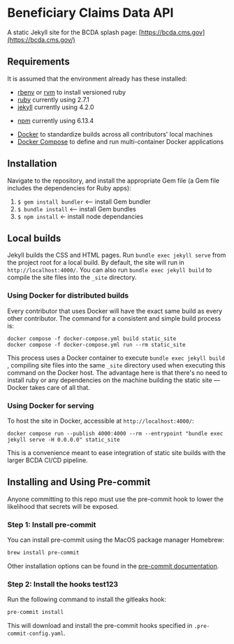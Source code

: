 # Beneficiary Claims Data API

A static Jekyll site for the BCDA splash page: [https://bcda.cms.gov](https://bcda.cms.gov/)

## Requirements

It is assumed that the environment already has these installed:

- [rbenv](https://github.com/rbenv/rbenv) or [rvm](https://rvm.io/) to install versioned ruby
- [ruby](https://www.ruby-lang.org/en/) currently using 2.7.1
- [jekyll](https://jekyllrb.com/) currently using 4.2.0

* [npm](https://www.npmjs.com/) currently using 6.13.4

- [Docker](https://docs.docker.com/install/) to standardize builds across all contributors' local machines
- [Docker Compose](https://docs.docker.com/compose/install/) to define and run multi-container Docker applications

## Installation

Navigate to the repository, and install the appropriate Gem file (a Gem file includes the dependencies for Ruby apps):

1. `$ gem install bundler` <— install Gem bundler
2. `$ bundle install` <— install Gem bundles
3. `$ npm install` <- install node dependancies

## Local builds

Jekyll builds the CSS and HTML pages. Run `bundle exec jekyll serve` from the project root for a local build. By default, the site will run in `http://localhost:4000/`. You can also run `bundle exec jekyll build` to compile the site files into the `_site` directory.

### Using Docker for distributed builds

Every contributor that uses Docker will have the exact same build as every other contributor. The command for a consistent and simple build process is:

```
docker compose -f docker-compose.yml build static_site
docker compose -f docker-compose.yml run --rm static_site
```

This process uses a Docker container to execute `bundle exec jekyll build` , compiling site files into the same `_site` directory used when executing this command on the Docker host. The advantage here is that there's no need to install ruby or any dependencies on the machine building the static site — Docker takes care of all that.

### Using Docker for serving

To host the site in Docker, accessible at `http://localhost:4000/`:

```
docker compose run --publish 4000:4000 --rm --entrypoint "bundle exec jekyll serve -H 0.0.0.0" static_site
```

This is a convenience meant to ease integration of static site builds with the larger BCDA CI/CD pipeline.

## Installing and Using Pre-commit

Anyone committing to this repo must use the pre-commit hook to lower the likelihood that secrets will be exposed.

### Step 1: Install pre-commit

You can install pre-commit using the MacOS package manager Homebrew:

```sh
brew install pre-commit
```

Other installation options can be found in the [pre-commit documentation](https://pre-commit.com/#install).

### Step 2: Install the hooks test123

Run the following command to install the gitleaks hook:

```sh
pre-commit install
```

This will download and install the pre-commit hooks specified in `.pre-commit-config.yaml`.

